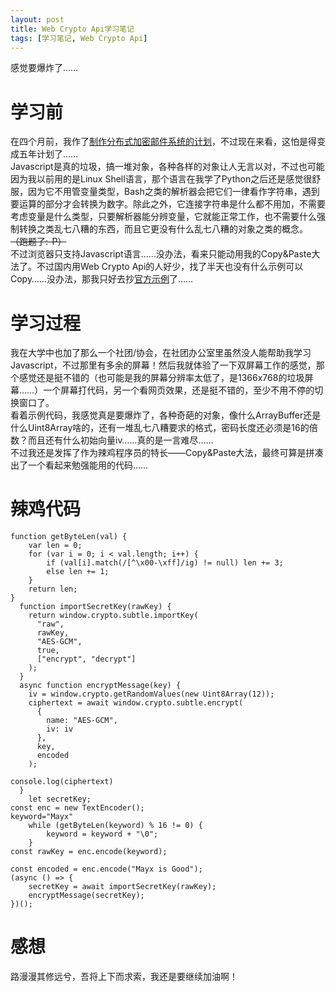 ```yaml
---
layout: post
title: Web Crypto Api学习笔记
tags: [学习笔记, Web Crypto Api]
---
```

  感觉要爆炸了……<!--more-->    
  
# 学习前
  在四个月前，我作了[制作分布式加密邮件系统的计划](/2019/07/02/encmail.html)，不过现在来看，这怕是得变成五年计划了……   
  Javascript是真的垃圾，搞一堆对象，各种各样的对象让人无言以对，不过也可能因为我以前用的是Linux Shell语言，那个语言在我学了Python之后还是感觉很舒服，因为它不用管变量类型，Bash之类的解析器会把它们一律看作字符串，遇到要运算的部分才会转换为数字。除此之外，它连接字符串是什么都不用加，不需要考虑变量是什么类型，只要解析器能分辨变量，它就能正常工作，也不需要什么强制转换之类乱七八糟的东西，而且它更没有什么乱七八糟的对象之类的概念。 ~~（跑题了:-P）~~   
  不过浏览器只支持Javascript语言……没办法，看来只能动用我的Copy&Paste大法了。不过国内用Web Crypto Api的人好少，找了半天也没有什么示例可以Copy……没办法，那我只好去抄[官方示例](https://mdn.github.io/dom-examples/web-crypto/)了……    
  
# 学习过程
  我在大学中也加了那么一个社团/协会，在社团办公室里虽然没人能帮助我学习Javascript，不过那里有多余的屏幕！然后我就体验了一下双屏幕工作的感觉，那个感觉还是挺不错的（也可能是我的屏幕分辨率太低了，是1366x768的垃圾屏幕……）一个屏幕打代码，另一个看网页效果，还是挺不错的，至少不用不停的切换窗口了。   
  看着示例代码，我感觉真是要爆炸了，各种奇葩的对象，像什么ArrayBuffer还是什么Uint8Array啥的，还有一堆乱七八糟要求的格式，密码长度还必须是16的倍数？而且还有什么初始向量iv……真的是一言难尽……   
  不过我还是发挥了作为辣鸡程序员的特长——Copy&Paste大法，最终可算是拼凑出了一个看起来勉强能用的代码……

# 辣鸡代码
```
function getByteLen(val) {
    var len = 0;
    for (var i = 0; i < val.length; i++) {
        if (val[i].match(/[^\x00-\xff]/ig) != null) len += 3;
        else len += 1;
    }
    return len;
}
  function importSecretKey(rawKey) {
    return window.crypto.subtle.importKey(
      "raw",
      rawKey,
      "AES-GCM",
      true,
      ["encrypt", "decrypt"]
    );
  }
  async function encryptMessage(key) {
	iv = window.crypto.getRandomValues(new Uint8Array(12));
    ciphertext = await window.crypto.subtle.encrypt(
      {
        name: "AES-GCM",
        iv: iv
      },
      key,
      encoded
    );

console.log(ciphertext)
  }
    let secretKey;
const enc = new TextEncoder();
keyword="Mayx"
    while (getByteLen(keyword) % 16 != 0) {
        keyword = keyword + "\0";
    }
const rawKey = enc.encode(keyword);

const encoded = enc.encode("Mayx is Good");
(async () => {
    secretKey = await importSecretKey(rawKey);
	encryptMessage(secretKey);
})();

```

# 感想
  路漫漫其修远兮，吾将上下而求索，我还是要继续加油啊！
